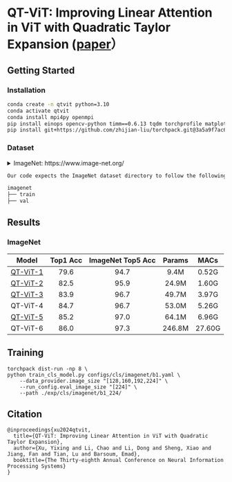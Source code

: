 # QT-ViT: Improving Linear Attention in ViT with Quadratic Taylor Expansion ([paper](https://openreview.net/pdf?id=V2e0A2XIPF)）



## Getting Started

### Installation

```bash
conda create -n qtvit python=3.10
conda activate qtvit
conda install mpi4py openmpi
pip install einops opencv-python timm==0.6.13 tqdm torchprofile matplotlib transformers onnx onnxsim onnxruntime pycocotools
pip install git+https://github.com/zhijian-liu/torchpack.git@3a5a9f7ac665444e1eb45942ee3f8fc7ffbd84e5
```

### Dataset

<details>
  <summary>ImageNet: https://www.image-net.org/</summary>
</details>

  ```python
  Our code expects the ImageNet dataset directory to follow the following structure:

  imagenet
  ├── train
  ├── val
  ```

## Results

### ImageNet


| Model    | Top1 Acc | ImageNet Top5 Acc | Params |  MACs  |
| -------- | :------: | :---------------: | :----: | :----: |
| [QT-ViT-1](https://drive.google.com/file/d/11TNSXvfNmNYbehHbmJDyxzEz7DNlezNK/view) |   79.6   |       94.7        |  9.4M  | 0.52G  |
| [QT-ViT-2](https://drive.google.com/file/d/1DUzJ7-nCWHZrMfSX4MEXbAC4GGabQ5GA/view) |   82.5   |       95.9        | 24.9M  | 1.60G  |
| [QT-ViT-3](https://drive.google.com/file/d/1uvQr0tE0Jy7VLCLFYraNKysPshlfw-La/view) |   83.9   |       96.7        | 49.7M  | 3.97G  |
| QT-ViT-4 |   84.7   |       96.7        | 53.0M  | 5.26G  |
| [QT-ViT-5](https://drive.google.com/file/d/1YKOFu8PYQvHM89ZKB9P_2blcHInGKS3H/view) |   85.2   |       97.0        | 64.1M  | 6.96G  |
| QT-ViT-6 |   86.0   |       97.3        | 246.8M | 27.60G |



## Training

``` 
torchpack dist-run -np 8 \
python train_cls_model.py configs/cls/imagenet/b1.yaml \ 
	--data_provider.image_size "[128,160,192,224]" \
	--run_config.eval_image_size "[224]" \
	--path ./exp/cls/imagenet/b1_224/
```



## Citation

```
@inproceedings{xu2024qtvit,
  title={QT-ViT: Improving Linear Attention in ViT with Quadratic Taylor Expansion},
  author={Xu, Yixing and Li, Chao and Li, Dong and Sheng, Xiao and Jiang, Fan and Tian, Lu and Barsoum, Emad},
  booktitle={The Thirty-eighth Annual Conference on Neural Information Processing Systems}
}
```

